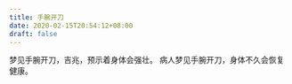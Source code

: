 ```yaml
---
title: 手腕开刀
date: 2020-02-15T20:54:12+08:00
draft: false
---
```


梦见手腕开刀，吉兆，预示着身体会强壮。
病人梦见手腕开刀，身体不久会恢复健康。
